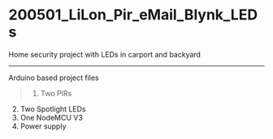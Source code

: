 # 200501_LiLon_Pir_eMail_Blynk_LEDs
Home security project with LEDs in carport and backyard
***
Arduino based project files
> 1. Two PIRs
2. Two Spotlight LEDs
3. One NodeMCU V3
4. Power supply
